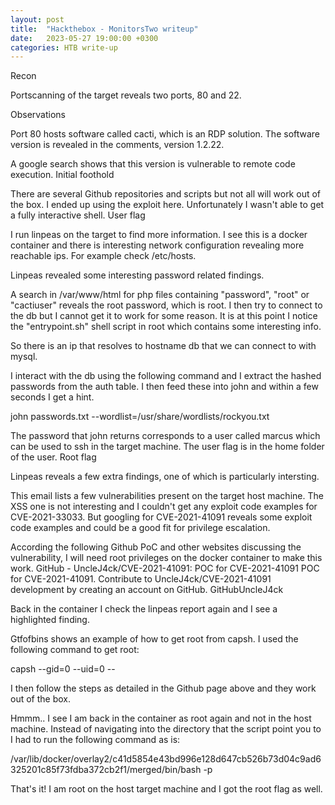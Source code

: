 ```yaml
---
layout: post
title:  "Hackthebox - MonitorsTwo writeup"
date:   2023-05-27 19:00:00 +0300
categories: HTB write-up
---
```


Recon

Portscanning of the target reveals two ports, 80 and 22.

Observations

Port 80 hosts software called cacti, which is an RDP solution. The software version is revealed in the comments, version 1.2.22.

A google search shows that this version is vulnerable to remote code execution.
Initial foothold

There are several Github repositories and scripts but not all will work out of the box. I ended up using the exploit here. Unfortunately I wasn't able to get a fully interactive shell.
User flag

I run linpeas on the target to find more information. I see this is a docker container and there is interesting network configuration revealing more reachable ips. For example check /etc/hosts.

Linpeas revealed some interesting password related findings.

A search in /var/www/html for php files containing "password", "root" or "cactiuser" reveals the root password, which is root. I then try to connect to the db but I cannot get it to work for some reason. It is at this point I notice the "entrypoint.sh" shell script in root which contains some interesting info.

So there is an ip that resolves to hostname db that we can connect to with mysql.

I interact with the db using the following command and I extract the hashed passwords from the auth table. I then feed these into john and within a few seconds I get a hint.

john passwords.txt --wordlist=/usr/share/wordlists/rockyou.txt

The password that john returns corresponds to a user called marcus which can be used to ssh in the target machine. The user flag is in the home folder of the user.
Root flag

Linpeas reveals a few extra findings, one of which is particularly intersting.

This email lists a few vulnerabilities present on the target host machine. The XSS one is not interesting and I couldn't get any exploit code examples for CVE-2021-33033. But googling for CVE-2021-41091 reveals some exploit code examples and could be a good fit for privilege escalation.

According the following Github PoC and other websites discussing the vulnerability, I will need root privileges on the docker container to make this work.
GitHub - UncleJ4ck/CVE-2021-41091: POC for CVE-2021-41091
POC for CVE-2021-41091. Contribute to UncleJ4ck/CVE-2021-41091 development by creating an account on GitHub.
GitHubUncleJ4ck

Back in the container I check the linpeas report again and I see a highlighted finding.

Gtfofbins shows an example of how to get root from capsh. I used the following command to get root:

capsh --gid=0 --uid=0 --

I then follow the steps as detailed in the Github page above and they work out of the box.

Hmmm.. I see I am back in the container as root again and not in the host machine. Instead of navigating into the directory that the script point you to I had to run the following command as is:

/var/lib/docker/overlay2/c41d5854e43bd996e128d647cb526b73d04c9ad6325201c85f73fdba372cb2f1/merged/bin/bash -p

That's it! I am root on the host target machine and I got the root flag as well. 